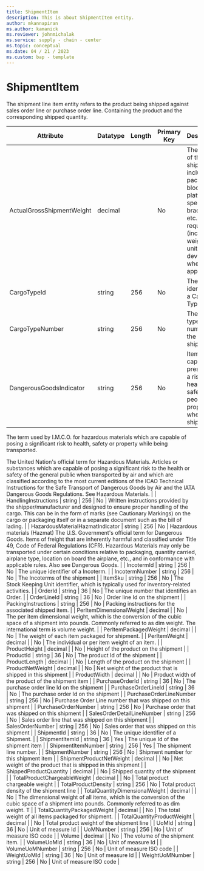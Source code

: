 ```yaml
---
title: ShipmentItem
description: This is about ShipmentItem entity.
author: mkannapiran
ms.author: kamanick
ms.reviewer: johnmichalak
ms.service: supply - chain - center
ms.topic: conceptual
ms.date: 04 / 21 / 2023
ms.custom: bap - template
---
```


# **ShipmentItem**

The shipment line item entity refers to the product being shipped against sales order line or purchase order line. Containing the product and the corresponding shipped quantity.


|	Attribute	|	Datatype	|	Length	|	Primary Key	|	Description	|
|---------------|--------|------|----------|-----------|
|	ActualGrossShipmentWeight	|	decimal	|		|	No	|	The weight of the shipment including all packing, blocking, platforms, special bracing, etc., if required. (includes weight of unit load device, when applicable.)	|
|	CargoTypeId	|	string	|	256	|	No	|	The unique identifier of a Cargo Type.	|
|	CargoTypeNumber	|	string	|	256	|	No	|	The cargo type number of the shipment	|
|	DangerousGoodsIndicator	|	string	|	256	|	No	|	Items capable of presenting a risk to the health or safety of people or property when shipped.

The term used by I.M.C.O. for hazardous materials which are capable of posing a significant risk to health, safety or property while being transported.

The United Nation's official term for Hazardous Materials.  Articles or substances which are capable of posing a significant risk to the health or safety of the general public when transported by air and which are classified according to the most current editions of the ICAO Technical Instructions for the Safe Transport of Dangerous Goods by Air and the IATA Dangerous Goods Regulations.  See Hazardous Materials.	|
|	HandlingInstructions	|	string	|	256	|	No	|	Written instructions provided by the shipper/manufacturer and designed to
ensure proper handling of the cargo. This can be in the form of marks (see Cautionary Markings) on the cargo or packaging itself or in a separate document such as the bill of lading.	|
|	HazardousMaterialHazmatIndicator	|	string	|	256	|	No	|	Hazardous materials (Hazmat)    The U.S. Government's official term for Dangerous Goods.  Items of freight that are inherently harmful and classified under Title 49, Code of Federal Regulations (CFR).  Hazardous Materials may only be transported under certain conditions relative to packaging, quantity carried, airplane type, location on board the airplane, etc., and in conformance with applicable rules.  Also see Dangerous Goods.	|
|	IncotermId	|	string	|	256	|	No	|	The unique identifier of a Incoterm.	|
|	IncotermNumber	|	string	|	256	|	No	|	The Incoterms of the shipment 	|
|	ItemSku	|	string	|	256	|	No	|	The Stock Keeping Unit identifier, which is typically used for inventory-related activities.	|
|	OrderId	|	string	|	36	|	No	|	The unique number that identifies an Order.	|
|	OrderLineId	|	string	|	36	|	No	|	Order line Id on the shipment	|
|	PackingInstructions	|	string	|	256	|	No	|	Packing instructions for the associated shipped item.	|
|	PerItemDimensionalWeight	|	decimal	|		|	No	|	The per item dimensional weight, which is the conversion of the cubic space of a shipment into pounds. Commonly referred to as dim weight. The international term is volume weight.	|
|	PerItemPackagedWeight	|	decimal	|		|	No	|	The weight of each item packaged for shipment.	|
|	PerItemWeight	|	decimal	|		|	No	|	The individual or per item weight of an item.	|
|	ProductHeight	|	decimal	|		|	No	|	Height of the product on the shipment	|
|	ProductId	|	string	|	36	|	No	|	The product Id of the shipment 	|
|	ProductLength	|	decimal	|		|	No	|	Length of the product on the shipment	|
|	ProductNetWeight	|	decimal	|		|	No	|	Net weight of the product that is shipped in this shipment	|
|	ProductWidth	|	decimal	|		|	No	|	Product width of the product of the shipment item	|
|	PurchaseOrderId	|	string	|	36	|	No	|	The purchase order line Id on the shipment	|
|	PurchaseOrderLineId	|	string	|	36	|	No	|	The purchase order Id on the shipment	|
|	PurchaseOrderLineNumber	|	string	|	256	|	No	|	Purchase Order Line number that was shipped on this shipment	|
|	PurchaseOrderNumber	|	string	|	256	|	No	|	Purchase order that was shipped on this shipment	|
|	SalesOrderDetailLineNumber	|	string	|	256	|	No	|	Sales order line that was shipped on this shipment	|
|	SalesOrderNumber	|	string	|	256	|	No	|	Sales order that was shipped on this shipment	|
|	ShipmentId	|	string	|	36	|	No	|	The unique identifier of a Shipment.	|
|	ShipmentItemId	|	string	|	36	|	Yes	|	The unique Id of the shipment item	|
|	ShipmentItemNumber	|	string	|	256	|	Yes	|	The shipment line number.	|
|	ShipmentNumber	|	string	|	256	|	No	|	Shipment number for this shipment item	|
|	ShipmentProductNetWeight	|	decimal	|		|	No	|	Net weight of the product that is shipped in this shipment	|
|	ShippedProductQuantity	|	decimal	|		|	No	|	Shipped quantity of the shipment	|
|	TotalProductChargeableWeight	|	decimal	|		|	No	|	Total product chargeable weight	|
|	TotalProductDensity	|	string	|	256	|	No	|	Total product density of the shipment line	|
|	TotalQuantityDimensionalWeight	|	decimal	|		|	No	|	The dimensional weight of all items, which is the conversion of the cubic space of a shipment into pounds. Commonly referred to as dim weight. T	|
|	TotalQuantityPackagedWeight	|	decimal	|		|	No	|	The total weight of all items packaged for shipment.	|
|	TotalQuantityProductWeight	|	decimal	|		|	No	|	Total product weight of the shipment line	|
|	UoMId	|	string	|	36	|	No	|	Unit of measure Id	|
|	UoMNumber	|	string	|	256	|	No	|	Unit of measure ISO code	|
|	Volume	|	decimal	|		|	No	|	The volume of the shipment item.	|
|	VolumeUoMId	|	string	|	36	|	No	|	Unit of measure Id	|
|	VolumeUoMNumber	|	string	|	256	|	No	|	Unit of measure ISO code	|
|	WeightUoMId	|	string	|	36	|	No	|	Unit of measure Id	|
|	WeightUoMNumber	|	string	|	256	|	No	|	Unit of measure ISO code	|
